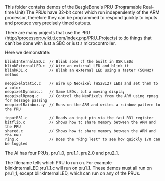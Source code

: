 This folder contains demos of the BeagleBone's PRU (Programable Real-time Unit)
The PRUs have 32-bit cores which run independently of the ARM processor, 
therefore they can be programmed to respond quickly to inputs and produce 
very precisely timed outputs.

There are many projects that use the PRU 
(http://processors.wiki.ti.com/index.php/PRU_Projects) 
to do things that can’t be done with just a SBC or just a microcontroller.

Here we demonstrate:
```
blinkInternalLED.c  // Blink some of the built in USR LEDs
blinkExternalLED.c  // Wire an external LED and blink it
blinkR31.c          // Blink an external LED using a faster (50MHz) method

neopixelStatic.c    // Wire up NeoPixel (WS2812) LEDs and set them to a color
neopixelDynamic.c   // Same LEDs, but a moving display
neopixelRpmsg.c     // Control the NeoPixels from the ARM using rpmsg for message passing
neopixelRainbox.py  // Runs on the ARM and writes a rainbow pattern to the PRU

inputR31.c          // Reads an input pin via the fast R31 register
bitflip.c           // Shows how to share memory between the ARM and the PRU
shared.c            // Shows how to share memory between the ARM and the PRU
ring.c              // Does the "Ring Test" to see how quickly I/O can be toggled
```
The AI has four PRUs, pru1_0, pru1_1, pru2_0 and pru2_1.

The filename tells which PRU to run on.  For example blinkInternalLED.pru1_1.c will
run on pru1_1.  These demos must all run on pru1_1, except blinkInternalLED, which
can run on any of the PRUs.  